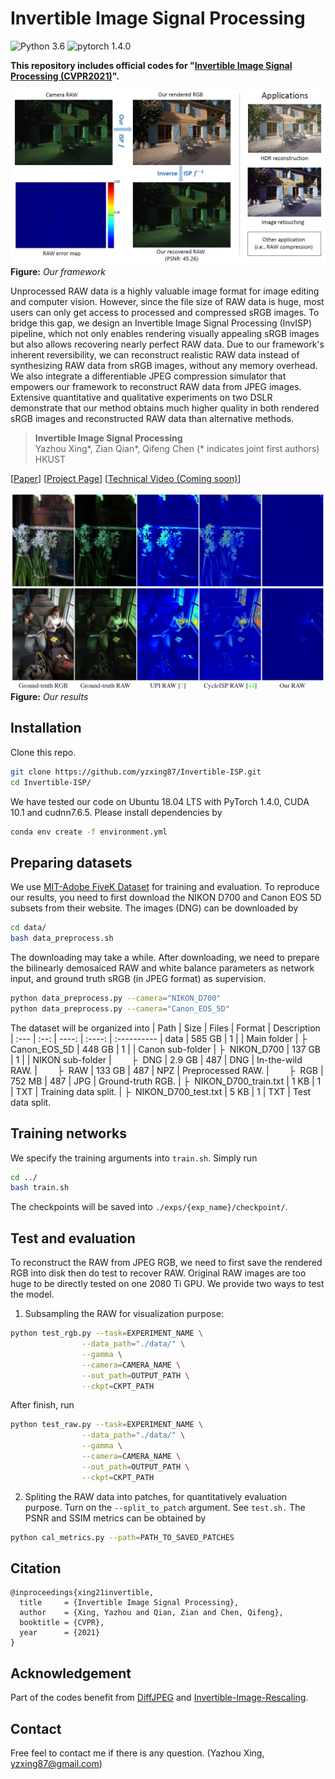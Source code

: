 # Invertible Image Signal Processing


![Python 3.6](https://img.shields.io/badge/Python-3.6-green.svg?style=plastic)
![pytorch 1.4.0](https://img.shields.io/badge/PyTorch-1.4.0-green.svg?style=plastic)

**This repository includes official codes for "[Invertible Image Signal Processing (CVPR2021)](https://arxiv.org/abs/2103.15061)".** 

![](./figures/teaser.png)
**Figure:** *Our framework*

Unprocessed RAW data is a highly valuable image format for image editing and computer vision. However, since the file size of RAW data is huge, most users can only get access to processed and compressed sRGB images. To bridge this gap, we design an Invertible Image Signal Processing (InvISP) pipeline, which not only enables rendering visually appealing sRGB images but also allows recovering nearly perfect RAW data. Due to our framework's inherent reversibility, we can reconstruct realistic RAW data instead of synthesizing RAW data from sRGB images, without any memory overhead. We also integrate a differentiable JPEG compression simulator that empowers our framework to reconstruct RAW data from JPEG images. Extensive quantitative and qualitative experiments on two DSLR demonstrate that our method obtains much higher quality in both rendered sRGB images and reconstructed RAW data than alternative methods. 

> **Invertible Image Signal Processing** <br>
>  Yazhou Xing*, Zian Qian*, Qifeng Chen (* indicates joint first authors)<br>
>  HKUST <br>

[[Paper](https://arxiv.org/abs/2103.15061)] 
[[Project Page](https://yzxing87.github.io/InvISP/index.html)]
[[Technical Video (Coming soon)](https://yzxing87.github.io/TBA)]

![](./figures/result_01.png)
**Figure:** *Our results*


## Installation
Clone this repo.
```bash
git clone https://github.com/yzxing87/Invertible-ISP.git 
cd Invertible-ISP/
```

We have tested our code on Ubuntu 18.04 LTS with PyTorch 1.4.0, CUDA 10.1 and cudnn7.6.5. Please install dependencies by
```bash
conda env create -f environment.yml
```

## Preparing datasets
We use [MIT-Adobe FiveK Dataset](https://data.csail.mit.edu/graphics/fivek/) for training and evaluation. To reproduce our results, you need to first download the NIKON D700 and Canon EOS 5D subsets from their website. The images (DNG) can be downloaded by 
```bash
cd data/
bash data_preprocess.sh
```
The downloading may take a while. After downloading, we need to prepare the bilinearly demosaiced RAW and white balance parameters as network input, and ground truth sRGB (in JPEG format) as supervision. 
```bash
python data_preprocess.py --camera="NIKON_D700"
python data_preprocess.py --camera="Canon_EOS_5D"
```
The dataset will be organized into 
| Path | Size | Files | Format | Description
| :--- | :--: | ----: | :----: | :----------
| data | 585 GB | 1 | | Main folder
| &boxvr;&nbsp; Canon_EOS_5D | 448 GB | 1  | | Canon sub-folder
| &boxvr;&nbsp; NIKON_D700 | 137 GB | 1  | | NIKON sub-folder
| &ensp;&ensp;&ensp;&ensp;&boxvr;&nbsp; DNG | 2.9 GB | 487 | DNG | In-the-wild RAW. 
| &ensp;&ensp;&ensp;&ensp;&boxvr;&nbsp; RAW | 133 GB | 487 | NPZ | Preprocessed RAW. 
| &ensp;&ensp;&ensp;&ensp;&boxvr;&nbsp; RGB | 752 MB | 487 | JPG | Ground-truth RGB. 
| &boxvr;&nbsp; NIKON_D700_train.txt | 1 KB | 1 |  TXT | Training data split. 
| &boxvr;&nbsp; NIKON_D700_test.txt | 5 KB | 1 | TXT  | Test data split. 

## Training networks
We specify the training arguments into `train.sh`. Simply run 
```bash
cd ../
bash train.sh
```
The checkpoints will be saved into `./exps/{exp_name}/checkpoint/`. 

## Test and evaluation 
To reconstruct the RAW from JPEG RGB, we need to first save the rendered RGB into disk then do test to recover RAW. 
Original RAW images are too huge to be directly tested on one 2080 Ti GPU. We provide two ways to test the model. 

1. Subsampling the RAW for visualization purpose: 
  ```bash
  python test_rgb.py --task=EXPERIMENT_NAME \
                  --data_path="./data/" \
                  --gamma \
                  --camera=CAMERA_NAME \
                  --out_path=OUTPUT_PATH \
                  --ckpt=CKPT_PATH
  ```
  After finish, run 
  ```bash
  python test_raw.py --task=EXPERIMENT_NAME \
                  --data_path="./data/" \
                  --gamma \
                  --camera=CAMERA_NAME \
                  --out_path=OUTPUT_PATH \
                  --ckpt=CKPT_PATH
  ```
2. Spliting the RAW data into patches, for quantitatively evaluation purpose. Turn on the `--split_to_patch` argument. See `test.sh.` The PSNR and SSIM metrics can be obtained by 
  ```bash
  python cal_metrics.py --path=PATH_TO_SAVED_PATCHES
  ```



## Citation

```
@inproceedings{xing21invertible,
  title     = {Invertible Image Signal Processing},
  author    = {Xing, Yazhou and Qian, Zian and Chen, Qifeng},
  booktitle = {CVPR},
  year      = {2021}
}
```
## Acknowledgement
Part of the codes benefit from [DiffJPEG](https://github.com/mlomnitz/DiffJPEG) and [Invertible-Image-Rescaling](https://github.com/pkuxmq/Invertible-Image-Rescaling). 

## Contact
Free feel to contact me if there is any question. (Yazhou Xing, yzxing87@gmail.com)
